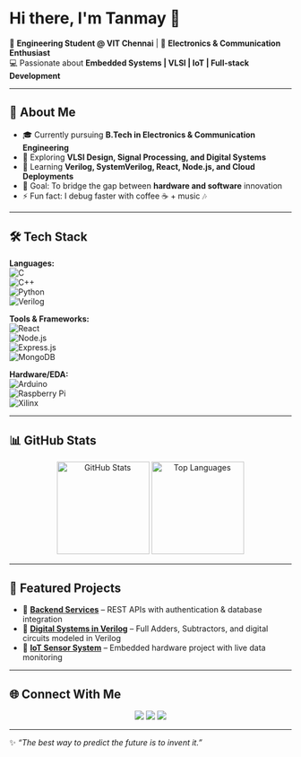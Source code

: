 # Hi there, I'm Tanmay 👋  

🚀 **Engineering Student @ VIT Chennai** | 📡 **Electronics & Communication Enthusiast**  
💻 Passionate about **Embedded Systems | VLSI | IoT | Full-stack Development**  

---

## 🌟 About Me  
- 🎓 Currently pursuing **B.Tech in Electronics & Communication Engineering**  
- 🔭 Exploring **VLSI Design, Signal Processing, and Digital Systems**  
- 🌱 Learning **Verilog, SystemVerilog, React, Node.js, and Cloud Deployments**  
- 🎯 Goal: To bridge the gap between **hardware and software** innovation  
- ⚡ Fun fact: I debug faster with coffee ☕ + music 🎶  

---

## 🛠️ Tech Stack  

**Languages:**  
![C](https://img.shields.io/badge/C-00599C?style=for-the-badge&logo=c&logoColor=white)  
![C++](https://img.shields.io/badge/C++-00599C?style=for-the-badge&logo=cplusplus&logoColor=white)  
![Python](https://img.shields.io/badge/Python-3670A0?style=for-the-badge&logo=python&logoColor=yellow)  
![Verilog](https://img.shields.io/badge/Verilog-000000?style=for-the-badge&logo=verilog&logoColor=white)  

**Tools & Frameworks:**  
![React](https://img.shields.io/badge/React-20232A?style=for-the-badge&logo=react&logoColor=61DAFB)  
![Node.js](https://img.shields.io/badge/Node.js-339933?style=for-the-badge&logo=node-dot-js&logoColor=white)  
![Express.js](https://img.shields.io/badge/Express.js-404D59?style=for-the-badge)  
![MongoDB](https://img.shields.io/badge/MongoDB-4EA94B?style=for-the-badge&logo=mongodb&logoColor=white)  

**Hardware/EDA:**  
![Arduino](https://img.shields.io/badge/Arduino-00979D?style=for-the-badge&logo=arduino&logoColor=white)  
![Raspberry Pi](https://img.shields.io/badge/RaspberryPi-C51A4A?style=for-the-badge&logo=raspberry-pi&logoColor=white)  
![Xilinx](https://img.shields.io/badge/Xilinx-EE1F26?style=for-the-badge&logo=xilinx&logoColor=white)  

---

## 📊 GitHub Stats  

<p align="center">
  <img src="https://github-readme-stats.vercel.app/api?username=Vitiantanmay&show_icons=true&theme=tokyonight" alt="GitHub Stats" height="165"/>
  <img src="https://github-readme-stats.vercel.app/api/top-langs/?username=Vitiantanmay&layout=compact&theme=tokyonight" alt="Top Languages" height="165"/>
</p>

---

## 📌 Featured Projects  

- 🔹 [**Backend Services**](https://github.com/Vitiantanmay/backend) – REST APIs with authentication & database integration  
- 🔹 [**Digital Systems in Verilog**](https://github.com/Vitiantanmay/DSD) – Full Adders, Subtractors, and digital circuits modeled in Verilog  
- 🔹 [**IoT Sensor System**](#) – Embedded hardware project with live data monitoring  

---

## 🌐 Connect With Me  

<p align="center">
  <a href="https://www.linkedin.com/in/your-linkedin-id/"><img src="https://img.shields.io/badge/LinkedIn-blue?style=for-the-badge&logo=linkedin"/></a>
  <a href="mailto:your.email@example.com"><img src="https://img.shields.io/badge/Email-red?style=for-the-badge&logo=gmail&logoColor=white"/></a>
  <a href="https://github.com/Vitiantanmay"><img src="https://img.shields.io/badge/GitHub-black?style=for-the-badge&logo=github"/></a>
</p>

---

✨ _“The best way to predict the future is to invent it.”_  
